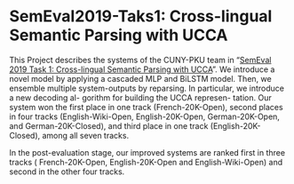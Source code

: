 # SemEval2019-Taks1: Cross-lingual Semantic Parsing with UCCA


This Project describes the systems of the CUNY-PKU team in “[SemEval 2019 Task 1: Cross-lingual Semantic Parsing with UCCA](https://competitions.codalab.org/competitions/19160)”. We introduce a novel model by applying a cascaded MLP and BiLSTM model. Then, we ensemble multiple system-outputs by reparsing. In particular, we introduce a new decoding al- gorithm for building the UCCA represen- tation. Our system won the first place in one track (French-20K-Open), second places in four tracks (English-Wiki-Open, English-20K-Open, German-20K-Open, and German-20K-Closed), and third place in one track (English-20K-Closed), among all seven tracks.


In the post-evaluation stage, our improved systems are ranked first in three tracks ( French-20K-Open, English-20K-Open and English-Wiki-Open) and second in the other four tracks.

